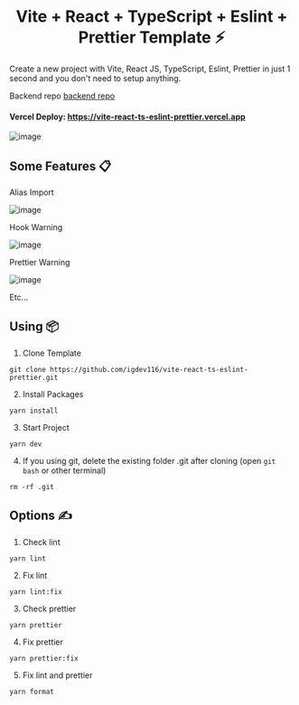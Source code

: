 <h1 align='center'>Vite + React + TypeScript + Eslint + Prettier Template ⚡</h1>

Create a new project with Vite, React JS, TypeScript, Eslint, Prettier in just 1 second and you don't need to setup anything.

Backend repo <a href="https://github.com/armanbolatov/egov_backend_fastapi">backend repo</a>

#### **Vercel Deploy: https://vite-react-ts-eslint-prettier.vercel.app**

![image](https://user-images.githubusercontent.com/70432453/170648662-2ff424b9-74e9-4754-a04d-512fe1496a3b.png)

## **Some Features 📋**

Alias Import

![image](https://user-images.githubusercontent.com/70432453/170644457-ede03cca-44e9-4543-94d3-412c9d317063.png)

Hook Warning

![image](https://user-images.githubusercontent.com/70432453/170638708-23a20ffd-156e-494a-84be-b1e1cfdb5c93.png)

Prettier Warning

![image](https://user-images.githubusercontent.com/70432453/170639043-24423ed1-73cc-4730-b270-2acea1ae0c74.png)

Etc...

## **Using 📦**

1. Clone Template

```
git clone https://github.com/igdev116/vite-react-ts-eslint-prettier.git
```

2. Install Packages

```
yarn install
```

3. Start Project

```
yarn dev
```

4. If you using git, delete the existing folder .git after cloning (open `git bash` or other terminal)

```
rm -rf .git
```

## **Options ✍️**

1. Check lint

```
yarn lint
```

2. Fix lint

```
yarn lint:fix
```

3. Check prettier

```
yarn prettier
```

4. Fix prettier

```
yarn prettier:fix
```

5. Fix lint and prettier

```
yarn format
```

